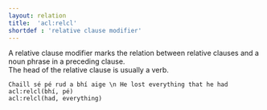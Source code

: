 ```yaml
---
layout: relation
title:  'acl:relcl'
shortdef : 'relative clause modifier'
---
```


A relative clause modifier marks the relation between relative clauses and a noun phrase in a preceding clause.  
The head of the relative clause is usually a verb.

~~~ sdparse
Chaill sé pé rud a bhí aige \n He lost everything that he had
acl:relcl(bhí, pé)
acl:relcl(had, everything)
~~~

